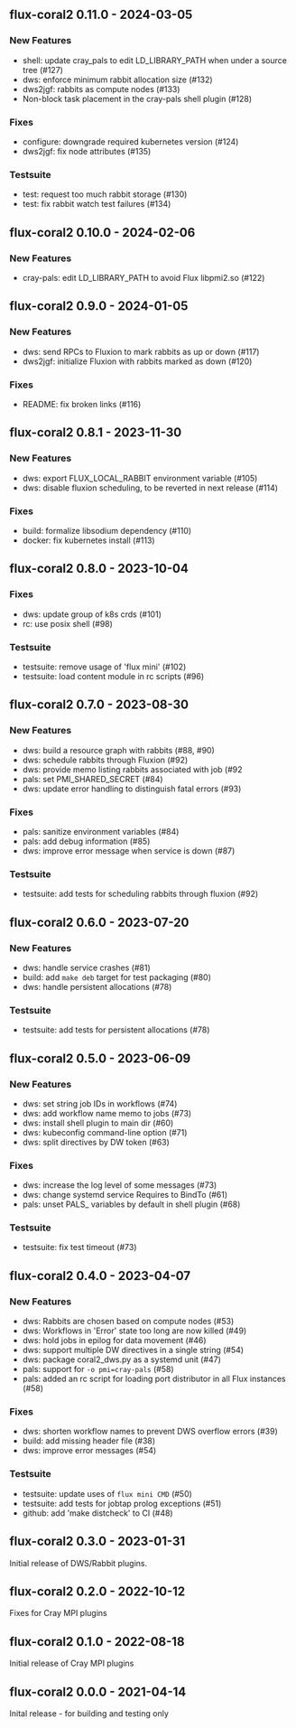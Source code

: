 flux-coral2 0.11.0 - 2024-03-05
-------------------------------

### New Features

 * shell: update cray_pals to edit LD_LIBRARY_PATH when under a source
   tree (#127)
 * dws: enforce minimum rabbit allocation size (#132)
 * dws2jgf: rabbits as compute nodes (#133)
 * Non-block task placement in the cray-pals shell plugin (#128)

### Fixes
 * configure: downgrade required kubernetes version (#124)
 * dws2jgf: fix node attributes (#135)

### Testsuite
 * test: request too much rabbit storage (#130)
 * test: fix rabbit watch test failures (#134)

flux-coral2 0.10.0 - 2024-02-06
-------------------------------

### New Features

 * cray-pals: edit LD_LIBRARY_PATH to avoid Flux libpmi2.so (#122)

flux-coral2 0.9.0 - 2024-01-05
------------------------------

### New Features

 * dws: send RPCs to Fluxion to mark rabbits as up or down (#117)
 * dws2jgf: initialize Fluxion with rabbits marked as down (#120)

### Fixes

 * README: fix broken links (#116)

flux-coral2 0.8.1 - 2023-11-30
------------------------------

### New Features

 * dws: export FLUX_LOCAL_RABBIT environment variable (#105)
 * dws: disable fluxion scheduling, to be reverted in next release (#114)

### Fixes

 * build: formalize libsodium dependency (#110)
 * docker: fix kubernetes install (#113)

flux-coral2 0.8.0 - 2023-10-04
------------------------------

### Fixes

 * dws: update group of k8s crds (#101)
 * rc: use posix shell (#98)

### Testsuite

 * testsuite: remove usage of 'flux mini' (#102)
 * testsuite: load content module in rc scripts (#96)

flux-coral2 0.7.0 - 2023-08-30
------------------------------

### New Features

 * dws: build a resource graph with rabbits (#88, #90)
 * dws: schedule rabbits through Fluxion (#92)
 * dws: provide memo listing rabbits associated with job (#92
 * pals: set PMI_SHARED_SECRET (#84)
 * dws: update error handling to distinguish fatal errors (#93)

### Fixes

 * pals: sanitize environment variables (#84)
 * pals: add debug information (#85)
 * dws: improve error message when service is down (#87)

### Testsuite

 * testsuite: add tests for scheduling rabbits through fluxion (#92)

flux-coral2 0.6.0 - 2023-07-20
------------------------------

### New Features

 * dws: handle service crashes (#81)
 * build: add `make deb` target for test packaging (#80)
 * dws: handle persistent allocations (#78)

### Testsuite

 * testsuite: add tests for persistent allocations (#78)

flux-coral2 0.5.0 - 2023-06-09
------------------------------

### New Features

 * dws: set string job IDs in workflows (#74)
 * dws: add workflow name memo to jobs (#73)
 * dws: install shell plugin to main dir (#60)
 * dws: kubeconfig command-line option (#71)
 * dws: split directives by DW token (#63)

### Fixes

 * dws: increase the log level of some messages (#73)
 * dws: change systemd service Requires to BindTo (#61)
 * pals: unset PALS_ variables by default in shell plugin (#68)

### Testsuite

 * testsuite: fix test timeout (#73)


flux-coral2 0.4.0 - 2023-04-07
------------------------------

### New Features

 * dws: Rabbits are chosen based on compute nodes (#53)
 * dws: Workflows in 'Error' state too long are now killed (#49)
 * dws: hold jobs in epilog for data movement (#46)
 * dws: support multiple DW directives in a single string (#54)
 * dws: package coral2_dws.py as a systemd unit (#47)
 * pals: support for `-o pmi=cray-pals` (#58)
 * pals: added an rc script for loading port distributor in all Flux instances (#58)

### Fixes

 * dws: shorten workflow names to prevent DWS overflow errors (#39)
 * build: add missing header file (#38)
 * dws: improve error messages (#54)

### Testsuite

 * testsuite: update uses of `flux mini CMD` (#50)
 * testsuite: add tests for jobtap prolog exceptions (#51)
 * github: add 'make distcheck' to CI (#48)


flux-coral2 0.3.0 - 2023-01-31
------------------------------

Initial release of DWS/Rabbit plugins.


flux-coral2 0.2.0 - 2022-10-12
------------------------------

Fixes for Cray MPI plugins



flux-coral2 0.1.0 - 2022-08-18
------------------------------

Initial release of Cray MPI plugins


flux-coral2 0.0.0 - 2021-04-14
------------------------------

Inital release - for building and testing only
